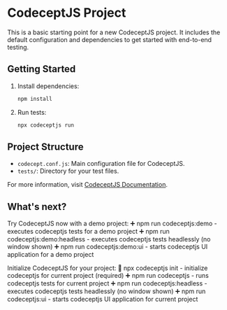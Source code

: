 # CodeceptJS Project

This is a basic starting point for a new CodeceptJS project. It includes the default configuration and dependencies to get started with end-to-end testing.

## Getting Started

1. Install dependencies:

   ```sh
   npm install
   ```

2. Run tests:

   ```sh
   npx codeceptjs run
   ```

## Project Structure

- `codecept.conf.js`: Main configuration file for CodeceptJS.
- `tests/`: Directory for your test files.

For more information, visit [CodeceptJS Documentation](https://codecept.io/).

## What's next?

Try CodeceptJS now with a demo project:
➕ npm run codeceptjs:demo - executes codeceptjs tests for a demo project
➕ npm run codeceptjs:demo:headless - executes codeceptjs tests headlessly (no window shown)
➕ npm run codeceptjs:demo:ui - starts codeceptjs UI application for a demo project

Initialize CodeceptJS for your project:
🔨 npx codeceptjs init - initialize codeceptjs for current project (required)
➕ npm run codeceptjs - runs codeceptjs tests for current project
➕ npm run codeceptjs:headless - executes codeceptjs tests headlessly (no window shown)
➕ npm run codeceptjs:ui - starts codeceptjs UI application for current project
